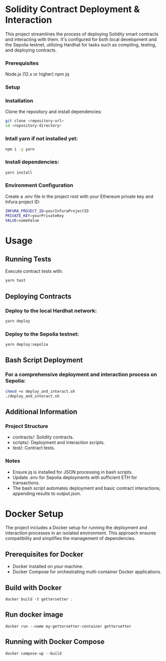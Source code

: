 # Solidity Contract Deployment & Interaction
This project streamlines the process of deploying Solidity smart contracts and interacting with them. It's configured for both local development and the Sepolia testnet, utilizing Hardhat for tasks such as compiling, testing, and deploying contracts.

### Prerequisites
Node.js (12.x or higher)
npm
jq
### Setup
### Installation
Clone the repository and install dependencies:
```sh
git clone <repository-url>
cd <repository-directory>
```

### Intall yarn if not installed yet:
```sh
npm i -g yarn
```
### Install dependencies:
```sh
yarn install
```
### Environment Configuration
Create a .env file in the project root with your Ethereum private key and Infura project ID:
```sh
INFURA_PROJECT_ID=yourInfuraProjectID
PRIVATE_KEY=yourPrivateKey
VALUE=someValue
```
# Usage
## Running Tests
Execute contract tests with:
```sh
yarn test
```

## Deploying Contracts
### Deploy to the local Hardhat network:
```sh
yarn deploy
```

### Deploy to the Sepolia testnet:
```sh
yarn deploy:sepolia
```

## Bash Script Deployment
### For a comprehensive deployment and interaction process on Sepolia:
```sh
chmod +x deploy_and_interact.sh
./deploy_and_interact.sh
```

## Additional Information

### Project Structure
* contracts/: Solidity contracts.
* scripts/: Deployment and interaction scripts.
* test/: Contract tests.
### Notes
* Ensure jq is installed for JSON processing in bash scripts.
* Update .env for Sepolia deployments with sufficient ETH for transactions.
* The bash script automates deployment and basic contract interactions, appending results to output.json.

# Docker Setup
The project includes a Docker setup for running the deployment and interaction processes in an isolated environment. This approach ensures compatibility and simplifies the management of dependencies.

## Prerequisites for Docker
* Docker installed on your machine.
* Docker Compose for orchestrating multi-container Docker applications.

## Build with Docker
```
docker build -t gettersetter .
```

## Run docker image
```
docker run --name my-gettersetter-container gettersetter
```

## Running with Docker Compose
```
docker compose-up --build
```